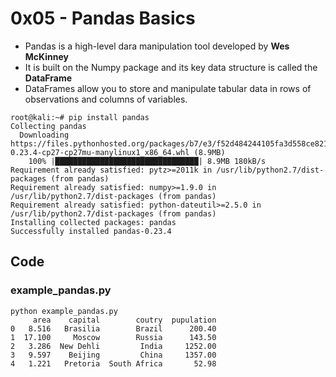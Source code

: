 # 0x05 - Pandas Basics

* Pandas is a high-level dara manipulation tool developed by **Wes McKinney**
* It is built on the Numpy package and its key data structure is called the **DataFrame**
* DataFrames allow you to store and manipulate tabular data in rows of observations and columns of variables.

```
root@kali:~# pip install pandas
Collecting pandas
  Downloading https://files.pythonhosted.org/packages/b7/e3/f52d484244105fa3d558ce8217a5190cd3d40536076bef66d92d01566325/pandas-0.23.4-cp27-cp27mu-manylinux1_x86_64.whl (8.9MB)
    100% |████████████████████████████████| 8.9MB 180kB/s 
Requirement already satisfied: pytz>=2011k in /usr/lib/python2.7/dist-packages (from pandas)
Requirement already satisfied: numpy>=1.9.0 in /usr/lib/python2.7/dist-packages (from pandas)
Requirement already satisfied: python-dateutil>=2.5.0 in /usr/lib/python2.7/dist-packages (from pandas)
Installing collected packages: pandas
Successfully installed pandas-0.23.4
```

## Code

### example_pandas.py

```
python example_pandas.py 
     area    capital        coutry  pupulation
0   8.516   Brasilia        Brazil      200.40
1  17.100     Moscow        Russia      143.50
2   3.286  New Dehli         India     1252.00
3   9.597    Beijing         China     1357.00
4   1.221   Pretoria  South Africa       52.98
```